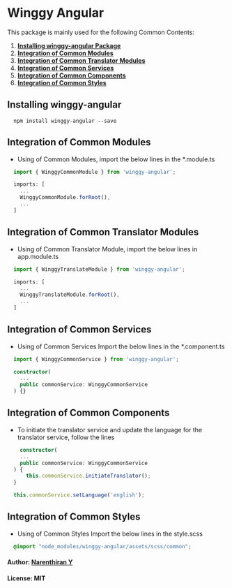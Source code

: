 # Winggy Angular

This package is mainly used for the following Common Contents:

1. [**Installing winggy-angular Package**](<#Installing winggy-angular>)
2. [**Integration of Common Modules**](<#Integration of Common Modules>)
3. [**Integration of Common Translator Modules**](<#Integration of Common Translator Modules>)
4. [**Integration of Common Services**](<#Integration of Common Services>)
5. [**Integration of Common Components**](<#Integration of Common Components>)
6. [**Integration of Common Styles**](<#Integration of Common Styles>)

## Installing winggy-angular
```
  npm install winggy-angular --save
```

## Integration of Common Modules

* Using of Common Modules, import the below lines in the *.module.ts

``` ts
  import { WinggyCommonModule } from 'winggy-angular';

  imports: [
    ...
    WinggyCommonModule.forRoot(),
    ...
  ]
```
## Integration of Common Translator Modules

* Using of Common Translator Module, import the below lines in app.module.ts

``` ts
  import { WinggyTranslateModule } from 'winggy-angular';

  imports: [
    ...
    WinggyTranslateModule.forRoot(),
    ...
  ]
```

## Integration of Common Services

* Using of Common Services Import the below lines in the *.component.ts

``` ts
  import { WinggyCommonService } from 'winggy-angular';

  constructor(
    ...
    public commonService: WinggyCommonService
  ) {}
```

## Integration of Common Components

* To initiate the translator service and update the language for the translator service, follow the lines

``` ts
    constructor(
    ...
    public commonService: WinggyCommonService
  ) {
      this.commonService.initiateTranslator();
  }

  this.commonService.setLanguage('english');
```

## Integration of Common Styles

* Using of Common Styles Import the below lines in the style.scss

``` scss
  @import "node_modules/winggy-angular/assets/scss/common";
```


#### Author: [Narenthiran Y](http://github.com/ynarenthiran)
#### License: MIT
